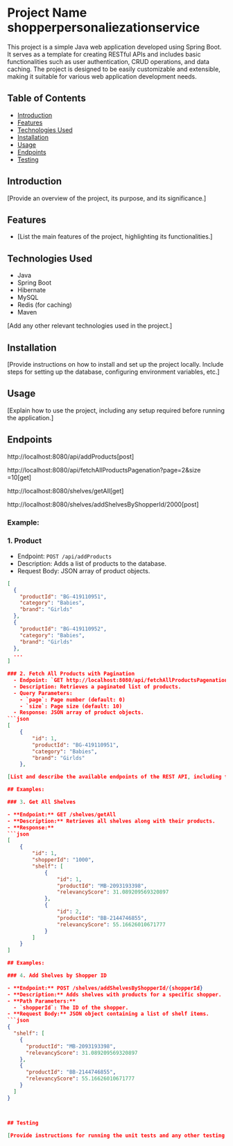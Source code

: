 
# Project Name shopperpersonaliezationservice

This project is a simple Java web application developed using Spring Boot. It serves as a template for creating RESTful APIs and includes basic functionalities such as user authentication, CRUD operations, and data caching. The project is designed to be easily customizable and extensible, making it suitable for various web application development needs.

## Table of Contents

- [Introduction](#introduction)
- [Features](#features)
- [Technologies Used](#technologies-used)
- [Installation](#installation)
- [Usage](#usage)
- [Endpoints](#endpoints)
- [Testing](#testing)

## Introduction

[Provide an overview of the project, its purpose, and its significance.]

## Features

- [List the main features of the project, highlighting its functionalities.]

## Technologies Used

- Java
- Spring Boot
- Hibernate
- MySQL
- Redis (for caching)
- Maven

[Add any other relevant technologies used in the project.]

## Installation

[Provide instructions on how to install and set up the project locally. Include steps for setting up the database, configuring environment variables, etc.]

## Usage

[Explain how to use the project, including any setup required before running the application.]

## Endpoints

http://localhost:8080/api/addProducts[post]

http://localhost:8080/api/fetchAllProductsPagenation?page=2&size =10[get]

http://localhost:8080/shelves/getAll[get]

http://localhost:8080/shelves/addShelvesByShopperId/2000[post]


### Example:

### 1.  Product
- Endpoint: `POST /api/addProducts`
- Description: Adds a list of products to the database.
- Request Body: JSON array of product objects.
```json
[
  {
    "productId": "BG-419110951",
    "category": "Babies",
    "brand": "Girlds"
  },
  {
    "productId": "BG-419110952",
    "category": "Babies",
    "brand": "Girlds"
  },
  ...
]

### 2. Fetch All Products with Pagination
  - Endpoint: `GET http://localhost:8080/api/fetchAllProductsPagenation?page=1&size=10`
  - Description: Retrieves a paginated list of products.
  - Query Parameters:
    - `page`: Page number (default: 0)
    - `size`: Page size (default: 10)
  - Response: JSON array of product objects.
```json
[
    {
        "id": 1,
        "productId": "BG-419110951",
        "category": "Babies",
        "brand": "Girlds"
    },

[List and describe the available endpoints of the REST API, including their methods, parameters, and responses.]

## Examples:

### 3. Get All Shelves

- **Endpoint:** GET /shelves/getAll
- **Description:** Retrieves all shelves along with their products.
- **Response:**
```json
[
    {
        "id": 1,
        "shopperId": "1000",
        "shelf": [
            {
                "id": 1,
                "productId": "MB-2093193398",
                "relevancyScore": 31.089209569320897
            },
            {
                "id": 2,
                "productId": "BB-2144746855",
                "relevancyScore": 55.16626010671777
            }
        ]
    }
]

## Examples:

### 4. Add Shelves by Shopper ID

- **Endpoint:** POST /shelves/addShelvesByShopperId/{shopperId}
- **Description:** Adds shelves with products for a specific shopper.
- **Path Parameters:**
  - `shopperId`: The ID of the shopper.
- **Request Body:** JSON object containing a list of shelf items.
```json
{
  "shelf": [
    {
      "productId": "MB-2093193398",
      "relevancyScore": 31.089209569320897
    },
    {
      "productId": "BB-2144746855",
      "relevancyScore": 55.16626010671777
    }
  ]
}



## Testing

[Provide instructions for running the unit tests and any other testing procedures.]

